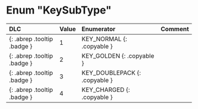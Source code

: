 # Enum "KeySubType"
|DLC|Value|Enumerator|Comment|
|:--|:--|:--|:--|
|[ ](#){: .abrep .tooltip .badge }|1 |KEY_NORMAL {: .copyable } |  | 
|[ ](#){: .abrep .tooltip .badge }|2 |KEY_GOLDEN {: .copyable } |  | 
|[ ](#){: .abrep .tooltip .badge }|3 |KEY_DOUBLEPACK {: .copyable } |  | 
|[ ](#){: .abrep .tooltip .badge }|4 |KEY_CHARGED {: .copyable } |  | 